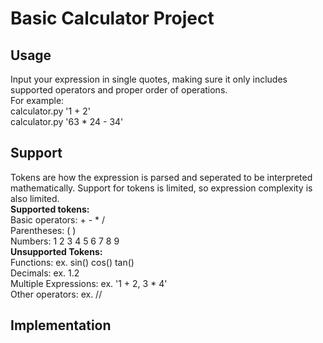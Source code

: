 # **Basic Calculator Project**
## Usage
Input your expression in single quotes, making sure it only includes supported operators and proper order of operations.  
For example:  
    calculator.py '1 + 2'  
    calculator.py '63 * 24 - 34'  

## Support
Tokens are how the expression is parsed and seperated to be interpreted mathematically. Support for tokens is limited, so expression complexity is also limited.    
**Supported tokens:**  
    Basic operators: + - * /  
    Parentheses: ( )  
    Numbers: 1 2 3 4 5 6 7 8 9    
**Unsupported Tokens:**  
    Functions: ex. sin() cos() tan()  
    Decimals: ex. 1.2  
    Multiple Expressions: ex. '1 + 2, 3 * 4'  
    Other operators: ex. //    
## Implementation
